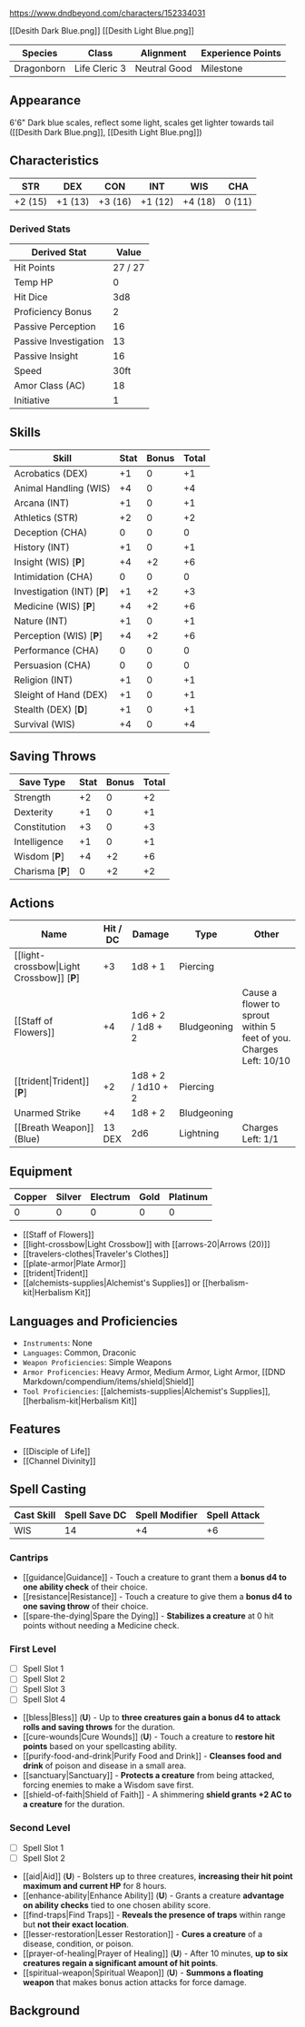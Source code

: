 https://www.dndbeyond.com/characters/152334031

[[Desith Dark Blue.png]]
[[Desith Light Blue.png]]

| Species    | Class         | Alignment    | Experience Points |
| ---------- | ------------- | ------------ | ----------------- |
| Dragonborn | Life Cleric 3 | Neutral Good | Milestone         |
## Appearance

6'6"
Dark blue scales, reflect some light, scales get lighter towards tail ([[Desith Dark Blue.png]], [[Desith Light Blue.png]])
## Characteristics

| STR     | DEX     | CON     | INT     | WIS     | CHA    |
| ------- | ------- | ------- | ------- | ------- | ------ |
| +2 (15) | +1 (13) | +3 (16) | +1 (12) | +4 (18) | 0 (11) |

### Derived Stats

| Derived Stat          | Value   |
| --------------------- | ------- |
| Hit Points            | 27 / 27 |
| Temp HP               | 0       |
| Hit Dice              | 3d8     |
| Proficiency Bonus     | 2       |
| Passive Perception    | 16      |
| Passive Investigation | 13      |
| Passive Insight       | 16      |
| Speed                 | 30ft    |
| Amor Class (AC)       | 18      |
| Initiative            | 1       |

## Skills

| Skill                       | Stat | Bonus | Total |
| --------------------------- | ---- | ----- | ----- |
| Acrobatics (DEX)            | +1   | 0     | +1    |
| Animal Handling (WIS)       | +4   | 0     | +4    |
| Arcana (INT)                | +1   | 0     | +1    |
| Athletics (STR)             | +2   | 0     | +2    |
| Deception (CHA)             | 0    | 0     | 0     |
| History (INT)               | +1   | 0     | +1    |
| Insight (WIS) [**P**]       | +4   | +2    | +6    |
| Intimidation (CHA)          | 0    | 0     | 0     |
| Investigation (INT) [**P**] | +1   | +2    | +3    |
| Medicine (WIS) [**P**]      | +4   | +2    | +6    |
| Nature (INT)                | +1   | 0     | +1    |
| Perception (WIS) [**P**]    | +4   | +2    | +6    |
| Performance (CHA)           | 0    | 0     | 0     |
| Persuasion (CHA)            | 0    | 0     | 0     |
| Religion (INT)              | +1   | 0     | +1    |
| Sleight of Hand (DEX)       | +1   | 0     | +1    |
| Stealth (DEX) [**D**]       | +1   | 0     | +1    |
| Survival (WIS)              | +4   | 0     | +4    |

## Saving Throws

| Save Type        | Stat | Bonus | Total |
| ---------------- | ---- | ----- | ----- |
| Strength         | +2   | 0     | +2    |
| Dexterity        | +1   | 0     | +1    |
| Constitution     | +3   | 0     | +3    |
| Intelligence     | +1   | 0     | +1    |
| Wisdom [**P**]   | +4   | +2    | +6    |
| Charisma [**P**] | 0    | +2    | +2    |

## Actions

| Name                                       | Hit / DC | Damage             | Type        | Other                                                              |
| ------------------------------------------ | -------- | ------------------ | ----------- | ------------------------------------------------------------------ |
| [[light-crossbow\|Light Crossbow]] [**P**] | +3       | 1d8 + 1            | Piercing    |                                                                    |
| [[Staff of Flowers]]                       | +4       | 1d6 + 2 / 1d8 + 2  | Bludgeoning | Cause a flower to sprout within 5 feet of you. Charges Left: 10/10 |
| [[trident\|Trident]] [**P**]               | +2       | 1d8 + 2 / 1d10 + 2 | Piercing    |                                                                    |
| Unarmed Strike                             | +4       | 1d8 + 2            | Bludgeoning |                                                                    |
| [[Breath Weapon]] (Blue)                   | 13 DEX   | 2d6                | Lightning   | Charges Left: 1/1                                                  |

## Equipment

| Copper | Silver | Electrum | Gold | Platinum |
| ------ | ------ | -------- | ---- | -------- |
| 0      | 0      | 0        | 0    | 0        |

* [[Staff of Flowers]]
* [[light-crossbow|Light Crossbow]] with [[arrows-20|Arrows (20)]]
* [[travelers-clothes|Traveler's Clothes]]
* [[plate-armor|Plate Armor]]
* [[trident|Trident]]
* [[alchemists-supplies|Alchemist's Supplies]] or [[herbalism-kit|Herbalism Kit]]

## Languages and Proficiencies

* `Instruments`: None
* `Languages`: Common, Draconic
* `Weapon Proficiencies`: Simple Weapons
* `Armor Proficencies`: Heavy Armor, Medium Armor, Light Armor, [[DND Markdown/compendium/items/shield|Shield]]
* `Tool Proficiencies`: [[alchemists-supplies|Alchemist's Supplies]], [[herbalism-kit|Herbalism Kit]]

## Features

* [[Disciple of Life]]
* [[Channel Divinity]]

## Spell Casting

| Cast Skill | Spell Save DC | Spell Modifier | Spell Attack |
| ---------- | ------------- | -------------- | ------------ |
| WIS        | 14            | +4             | +6           |

### Cantrips

* [[guidance|Guidance]] - Touch a creature to grant them a **bonus d4 to one ability check** of their choice.
* [[resistance|Resistance]] - Touch a creature to give them a **bonus d4 to one saving throw** of their choice.
* [[spare-the-dying|Spare the Dying]] - **Stabilizes a creature** at 0 hit points without needing a Medicine check.

### First Level

* [ ] Spell Slot 1
* [ ] Spell Slot 2
* [ ] Spell Slot 3
* [ ] Spell Slot 4
* [[bless|Bless]] (**U**) - Up to **three creatures gain a bonus d4 to attack rolls and saving throws** for the duration.
* [[cure-wounds|Cure Wounds]] (**U**) - Touch a creature to **restore hit points** based on your spellcasting ability.
* [[purify-food-and-drink|Purify Food and Drink]] - **Cleanses food and drink** of poison and disease in a small area.
* [[sanctuary|Sanctuary]] - **Protects a creature** from being attacked, forcing enemies to make a Wisdom save first.
* [[shield-of-faith|Shield of Faith]] - A shimmering **shield grants +2 AC to a creature** for the duration.

### Second Level

* [ ] Spell Slot 1
* [ ] Spell Slot 2
* [[aid|Aid]] (**U**) - Bolsters up to three creatures, **increasing their hit point maximum and current HP** for 8 hours.
* [[enhance-ability|Enhance Ability]] (**U**) - Grants a creature **advantage on ability checks** tied to one chosen ability score.
* [[find-traps|Find Traps]] - **Reveals the presence of traps** within range but **not their exact location**.
* [[lesser-restoration|Lesser Restoration]] - **Cures a creature** of a disease, condition, or poison.
* [[prayer-of-healing|Prayer of Healing]] (**U**) - After 10 minutes, **up to six creatures regain a significant amount of hit points**.
* [[spiritual-weapon|Spiritual Weapon]] (**U**) - **Summons a floating weapon** that makes bonus action attacks for force damage.

## Background

